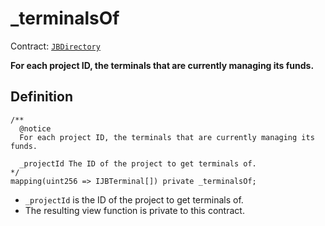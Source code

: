 # \_terminalsOf

Contract: [`JBDirectory`](../)‌

**For each project ID, the terminals that are currently managing its funds.**

## Definition

```solidity
/** 
  @notice 
  For each project ID, the terminals that are currently managing its funds.

  _projectId The ID of the project to get terminals of.
*/
mapping(uint256 => IJBTerminal[]) private _terminalsOf;
```

* `_projectId` is the ID of the project to get terminals of.
* The resulting view function is private to this contract.
